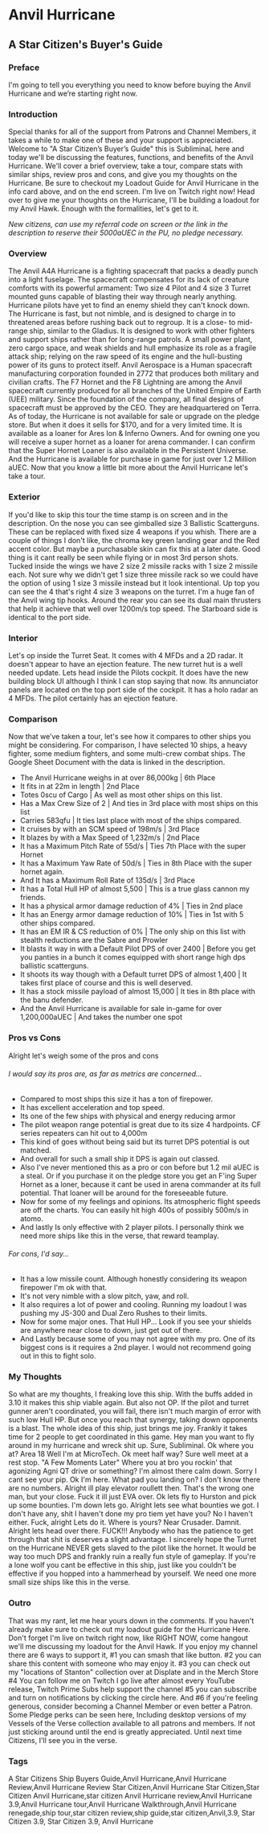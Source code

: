 # Anvil Hurricane
## A Star Citizen's Buyer's Guide

### Preface
I'm going to tell you everything you need to know before buying the Anvil Hurricane and we’re starting right now.

### Introduction
Special thanks for all of the support from Patrons and Channel Members, it takes a while to make one of these and your support is appreciated. Welcome to "A Star Citizen’s Buyer’s Guide" this is SubliminaL here and today we'll be discussing the features, functions, and benefits of the Anvil Hurricane. We'll cover a brief overview, take a tour, compare stats with similar ships, review pros and cons, and give you my thoughts on the Hurricane. Be sure to checkout my Loadout Guide for Anvil Hurricane in the info card above, and on the end screen. I'm live on Twitch right now! Head over to give me your thoughts on the Hurricane, I'll be building a loadout for my Anvil Hawk. Enough with the formalities, let's get to it.

*New citizens, can use my referral code on screen or the link in the description to reserve their 5000aUEC in the PU, no pledge necessary.*

### Overview
The Anvil A4A Hurricane is a fighting spacecraft that packs a deadly punch into a light fuselage. The spacecraft compensates for its lack of creature comforts with its powerful armament: Two size 4 Pilot and 4 size 3 Turret mounted guns capable of blasting their way through nearly anything. Hurricane pilots have yet to find an enemy shield they can't knock down. The Hurricane is fast, but not nimble, and is designed to charge in to threatened areas before rushing back out to regroup. It is a close- to mid-range ship, similar to the Gladius. It is designed to work with other fighters and support ships rather than for long-range patrols. A small power plant, zero cargo space, and weak shields and hull emphasize its role as a fragile attack ship; relying on the raw speed of its engine and the hull-busting power of its guns to protect itself.
Anvil Aerospace is a Human spacecraft manufacturing corporation founded in 2772 that produces both military and civilian crafts. The F7 Hornet and the F8 Lightning are among the Anvil spacecraft currently produced for all branches of the United Empire of Earth (UEE) military. Since the foundation of the company, all final designs of spacecraft must be approved by the CEO. They are headquartered on Terra.
As of today, the Hurricane is not available for sale or upgrade on the pledge store. But when it does it sells for $170, and for a very limited time. It is available as a loaner for Ares Ion & Inferno Owners. And for owning one you will receive a super hornet as a loaner for arena commander. I can confirm that the Super Hornet Loaner is also available in the Persistent Universe.
And the Hurricane is available for purchase in game for just over 1.2 Million aUEC. Now that you know a little bit more about the Anvil Hurricane let's take a tour.

### Exterior
If you'd like to skip this tour the time stamp is on screen and in the description. On the nose you can see gimballed size 3 Ballistic Scatterguns. These can be replaced with fixed size 4 weapons if you whish. There are a couple of things I don't like, the chroma key green landing gear and the Red accent color. But maybe a purchasable skin can fix this at a later date. Good thing is it cant really be seen while flying or in most 3rd person shots. Tucked inside the wings we have 2 size 2 missile racks with 1 size 2 missile each. Not sure why we didn't get 1 size three missile rack so we could have the option of using 1 size 3 missile instead but it look intentional. Up top you can see the 4 that's right 4 size 3 weapons on the turret. I'm a huge fan of the Anvil wing tip hooks. Around the rear you can see its dual main thrusters that help it achieve that well over 1200m/s top speed. The Starboard side is identical to the port side.

### Interior
Let's op inside the Turret Seat. It comes with 4 MFDs and a 2D radar. It doesn't appear to have an ejection feature. The new turret hut is a well needed update. Lets head inside the Pilots cockpit. It does have the new building block UI although I think I can stop saying that now. Its annunciator panels are located on the top port side of the cockpit.
It has a holo radar an 4 MFDs. The pilot certainly has an ejection feature.

### Comparison
Now that we’ve taken a tour, let's see how it compares to other ships you might be considering. For comparison, I have selected 10 ships, a heavy fighter, some medium fighters, and some multi-crew combat ships. The Google Sheet Document with the data is linked in the description.

* The Anvil Hurricane weighs in at over 86,000kg | 6th Place
* It fits in at 22m in length | 2nd Place
* Totes 0scu of Cargo | As well as most other ships on this list.
* Has a Max Crew Size of 2 | And ties in 3rd place with most ships on this list
* Carries 583qfu | It ties last place with most of the ships compared.
* It cruises by with an SCM speed of 198m/s | 3rd Place
* It blazes by with a Max Speed of 1,232m/s | 2nd Place
* It has a Maximum Pitch Rate of 55d/s | Ties 7th Place with the super Hornet
* It has a Maximum Yaw Rate of 50d/s | Ties in 8th Place with the super hornet again.
* And It has a Maximum Roll Rate of 135d/s | 3rd Place
* It has a Total Hull HP of almost 5,500 | This is a true glass cannon my friends.
* It has a physical armor damage reduction of 4% | Ties in 2nd place
* It has an Energy armor damage reduction of 10% | Ties in 1st with 5 other ships compared.
* It has an EM IR & CS reduction of 0% | The only ship on this list with stealth reductions are the Sabre and Prowler
* It blasts it way in with a Default Pilot DPS of over 2400 | Before you get you panties in a bunch it comes equipped with short range high dps ballistic scatterguns.
* It shoots its way though with a Default turret DPS of almost 1,400 | It takes first place of course and this is well deserved.
* It has a stock missile payload of almost 15,000 | It ties in 8th place with the banu defender.
* And the Anvil Hurricane is available for sale in-game for over 1,200,000aUEC | And takes the number one spot

### Pros vs Cons
Alright let's weigh some of the pros and cons
###### I would say its pros are, as far as metrics are concerned...
* Compared to most ships this size it has a ton of firepower.
* It has excellent acceleration and top speed.
* Its one of the few ships with physical and energy reducing armor
* The pilot weapon range potential is great due to its size 4 hardpoints. CF series repeaters can hit out to 4,000m
* This kind of goes without being said but its turret DPS potential is out matched.
* And overall for such a small ship it DPS is again out classed.
* Also I've never mentioned this as a pro or con before but 1.2 mil aUEC is a steal. Or if you purchase it on the pledge store you get an F'ing Super Hornet as a loner, because it cant be used in arena commander at its full potential. That loaner will be around for the foreseeable future.
* Now for some of my feelings and opinions. Its atmospheric flight speeds are off the charts. You can easily hit high 400s of possibly 500m/s in atomo.
* And lastly Is only effective with 2 player pilots. I personally think we need more ships like this in the verse, that reward teamplay.

###### For cons, I'd say...
* It has a low missile count. Although honestly considering its weapon firepower I'm ok with that.
* It's not very nimble with a slow pitch, yaw, and roll.
* It also requires a lot of power and cooling. Running my loadout I was pushing my JS-300 and Dual Zero Rushes to their limits.
* Now for some major ones. That Hull HP... Look if you see your shields are anywhere near close to down, just get out of there.
* And Lastly because some of you may not agree with my pro. One of its biggest cons is it requires a 2nd player. I would not recommend going out in this to fight solo.

### My Thoughts
So what are my thoughts, I freaking love this ship. With the buffs added in 3.10 it makes this ship viable again. But also not OP. If the pilot and turret gunner aren't coordinated, you will fail, there isn't much margin of error with such low Hull HP. But once you reach that synergy, taking down opponents is a blast. The whole idea of this ship, just brings me joy. Frankly it takes time for 2 people to get coordinated in this game. Hey man you want to fly around in my hurricane and wreck shit up. Sure, Subliminal. Ok where you at? Area 18 Well I'm at MicroTech. Ok meet half way? Sure well meet at a rest stop. "A Few Moments Later" Where you at bro you rockin' that agonizing Agni QT drive or something? I'm almost there calm down. Sorry I cant see your pip. Ok I'm here. What pad you landing on? I don't know there are no numbers. Alright ill play elevator roullett then. That's the wrong one man, but your close. Fuck it ill just EVA over. Ok lets fly to Hurston and pick up some bounties. I'm down lets go. Alright lets see what bounties we got. I don't have any, shit I haven't done my pro tiem yet have you? No I haven't either. Fuck, alright Lets do it. Where is yours? Near Crusader. Damnit. Alright lets head over there. FUCK!!! Anybody who has the patience to get through that shit is deserves a slight advantage. I sincerely hope the Turret on the Hurricane NEVER gets slaved to the pilot like the hornet. It would be way too much DPS and frankly ruin a really fun style of gameplay. If you're a lone wolf you cant be effective in this ship, just like you couldn't be effective if you hopped into a hammerhead by yourself. We need one more small size ships like this in the verse.

### Outro
That was my rant, let me hear yours down in the comments. If you haven't already make sure to check out my loadout guide for the Hurricane Here. Don't forget I'm live on twitch right now, like RIGHT NOW, come hangout we'll me discussing my loadout for the Anvil Hawk. If you enjoy my channel there are 6 ways to support it, #1 you can smash that like button. #2 you can share this content with someone who may enjoy it. #3 you can check out my "locations of Stanton" collection over at Displate and in the Merch Store #4 You can follow me on Twitch I go live after almost every YouTube release, Twitch Prime Subs help support the channel #5 you can subscribe and turn on notifications by clicking the circle here. And #6 if you're feeling generous, consider becoming a Channel Member or even better a Patron. Some Pledge perks can be seen here, Including desktop versions of my Vessels of the Verse collection available to all patrons and members. If not just sticking around until the end is greatly appreciated. Until next time Citizens, I'll see you in the verse.

### Tags
A Star Citizens Ship Buyers Guide,Anvil Hurricane,Anvil Hurricane Review,Anvil Hurricane Review Star Citizen,Anvil Hurricane Star Citizen,Star Citizen Anvil Hurricane,star citizen Anvil Hurricane review,Anvil Hurricane 3.9,Anvil Hurricane tour,Anvil Hurricane Walkthrough,Anvil Hurricane renegade,ship tour,star citizen review,ship guide,star citizen,Anvil,3.9, Star Citizen 3.9, Star Citizen 3.9, Anvil Hurricane
